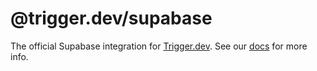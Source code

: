 # @trigger.dev/supabase

The official Supabase integration for [Trigger.dev](https://trigger.dev). See our [docs](https://trigger.dev/docs/integrations/apis/supabase) for more info.
